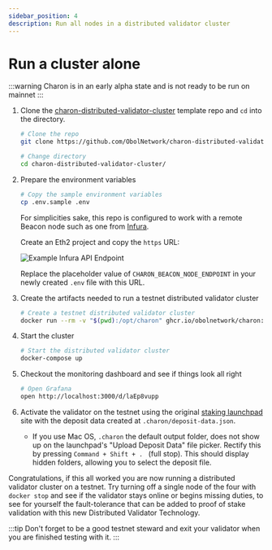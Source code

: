 ```yaml
---
sidebar_position: 4
description: Run all nodes in a distributed validator cluster
---
```


# Run a cluster alone

:::warning
Charon is in an early alpha state and is not ready to be run on mainnet
:::

1. Clone the [charon-distributed-validator-cluster](https://github.com/ObolNetwork/charon-distributed-validator-cluster) template repo and `cd` into the directory.

   ```sh
   # Clone the repo
   git clone https://github.com/ObolNetwork/charon-distributed-validator-cluster.git

   # Change directory
   cd charon-distributed-validator-cluster/
   ```

1. Prepare the environment variables

   ```sh
   # Copy the sample environment variables
   cp .env.sample .env
   ```

   For simplicities sake, this repo is configured to work with a remote Beacon node such as one from [Infura](https://infura.io/).

   Create an Eth2 project and copy the `https` URL:

   ![Example Infura API Endpoint](/img/example-infura-details.png)

   Replace the placeholder value of `CHARON_BEACON_NODE_ENDPOINT` in your newly created `.env` file with this URL.

1. Create the artifacts needed to run a testnet distributed validator cluster

   ```sh
   # Create a testnet distributed validator cluster
   docker run --rm -v "$(pwd):/opt/charon" ghcr.io/obolnetwork/charon:v0.7.0 create cluster --cluster-dir=".charon" --withdrawal-address="0x000000000000000000000000000000000000dead"
   ```

1. Start the cluster
   ```sh
   # Start the distributed validator cluster
   docker-compose up
   ```
1. Checkout the monitoring dashboard and see if things look all right

   ```sh
   # Open Grafana
   open http://localhost:3000/d/laEp8vupp
   ```

1. Activate the validator on the testnet using the original [staking launchpad](https://prater.launchpad.ethereum.org/en/overview) site with the deposit data created at `.charon/deposit-data.json`.
   - If you use Mac OS, `.charon` the default output folder, does not show up on the launchpad's "Upload Deposit Data" file picker. Rectify this by pressing `Command + Shift + . ` (full stop). This should display hidden folders, allowing you to select the deposit file.

Congratulations, if this all worked you are now running a distributed validator cluster on a testnet. Try turning off a single node of the four with `docker stop` and see if the validator stays online or begins missing duties, to see for yourself the fault-tolerance that can be added to proof of stake validation with this new Distributed Validator Technology.

:::tip
Don't forget to be a good testnet steward and exit your validator when you are finished testing with it.
:::
